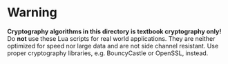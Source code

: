 # Warning
**Cryptography algorithms in this directory is textbook cryptography only!**  
Do **not** use these Lua scripts for real world applications.
They are neither optimized for speed nor large data and are not side channel resistant.
Use proper cryptography libraries, e.g.  BouncyCastle or OpenSSL, instead.
